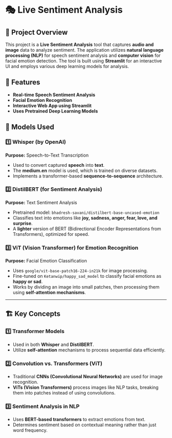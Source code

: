 # 🎭 Live Sentiment Analysis

## 📌 Project Overview
This project is a **Live Sentiment Analysis** tool that captures **audio and image** data to analyze sentiment. The application utilizes **natural language processing (NLP)** for speech sentiment analysis and **computer vision** for facial emotion detection. The tool is built using **Streamlit** for an interactive UI and employs various deep learning models for analysis.

## 🚀 Features
- **Real-time Speech Sentiment Analysis**
- **Facial Emotion Recognition**
- **Interactive Web App using Streamlit**
- **Uses Pretrained Deep Learning Models**

## 🧠 Models Used
### **1️⃣ Whisper (by OpenAI)**
**Purpose:** Speech-to-Text Transcription
- Used to convert captured **speech** into **text**.
- The **medium.en** model is used, which is trained on diverse datasets.
- Implements a transformer-based **sequence-to-sequence** architecture.

### **2️⃣ DistilBERT (for Sentiment Analysis)**
**Purpose:** Text Sentiment Analysis
- Pretrained model: `bhadresh-savani/distilbert-base-uncased-emotion`
- Classifies text into emotions like **joy, sadness, anger, fear, love, and surprise**.
- A **lighter** version of BERT (Bidirectional Encoder Representations from Transformers), optimized for speed.

### **3️⃣ ViT (Vision Transformer) for Emotion Recognition**
**Purpose:** Facial Emotion Classification
- Uses `google/vit-base-patch16-224-in21k` for image processing.
- Fine-tuned on `Ketanwip/happy_sad_model` to classify facial emotions as **happy or sad**.
- Works by dividing an image into small patches, then processing them using **self-attention mechanisms**.

---

## 🏗️ Key Concepts
### **1️⃣ Transformer Models**
- Used in both **Whisper** and **DistilBERT**.
- Utilize **self-attention** mechanisms to process sequential data efficiently.

### **2️⃣ Convolution vs. Transformers (ViT)**
- Traditional **CNNs (Convolutional Neural Networks)** are used for image recognition.
- **ViTs (Vision Transformers)** process images like NLP tasks, breaking them into patches instead of using convolutions.

### **3️⃣ Sentiment Analysis in NLP**
- Uses **BERT-based transformers** to extract emotions from text.
- Determines sentiment based on contextual meaning rather than just word frequency.



